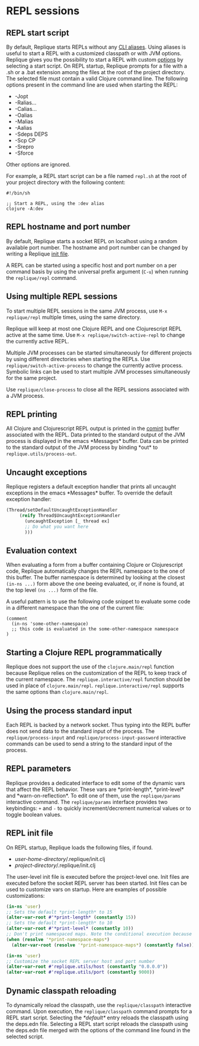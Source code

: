 # REPL sessions

## REPL start script

By default, Replique starts REPLs without any [CLI aliases](https://clojure.org/reference/deps_and_cli#_aliases).
Using aliases is useful to start a REPL with a customized classpath or with JVM options.
Replique gives you the possibility to start a REPL with custom [options](https://clojure.org/reference/deps_and_cli#_usage) by selecting a start script.
On REPL startup, Replique prompts for a file with a .sh or a .bat extension among the files at the root of the project directory.
The selected file must contain a valid Clojure command line. The following options present in the command line are used when starting the REPL:

- -Jopt
- -Ralias...
- -Calias...
- -Oalias
- -Malias
- -Aalias
- -Sdeps DEPS
- -Scp CP
- -Srepro
- -Sforce

Other options are ignored.

For example, a REPL start script can be a file named `repl.sh` at the root of your project directory with the following content:

```
#!/bin/sh

;; Start a REPL, using the :dev alias
clojure -A:dev
```

## REPL hostname and port number

By default, Replique starts a socket REPL on localhost using a random available port number.
The hostname and port number can be changed by writing a Replique [init file](https://github.com/EwenG/replique.el/blob/master/doc/repl-sessions.md#repl-init-file). 

A REPL can be started using a specific host and port number on a per command basis by using the universal prefix argument (`C-u`) when running the `replique/repl` command.

## Using multiple REPL sessions

To start multiple REPL sessions in the same JVM process, use `M-x replique/repl` multiple times, using the same directory.

Replique will keep at most one Clojure REPL and one Clojurescript REPL active at the same time. Use `M-x replique/switch-active-repl` to change the currently active REPL.

Multiple JVM processes can be started simultaneously for different projects by using different directories when starting the REPLs. Use `replique/switch-active-process` to change the currently active process. Symbolic links can be used to start multiple JVM processes simultaneously for the same project.

Use `replique/close-process` to close all the REPL sessions associated with a JVM process.

## REPL printing

All Clojure and Clojurescript REPL output is printed in the [comint](https://www.emacswiki.org/emacs/ComintMode) buffer associated with the REPL. Data printed to the standard output of the JVM process is displayed in the emacs \*Messages* buffer. Data can be printed to the standard output of the JVM process by binding \*out\* to `replique.utils/process-out`.

## Uncaught exceptions

Replique registers a default exception handler that prints all uncaught exceptions in the emacs \*Messages\* buffer. To override the default exception handler:

```clojure
(Thread/setDefaultUncaughtExceptionHandler
     (reify Thread$UncaughtExceptionHandler
       (uncaughtException [_ thread ex]
       ;; Do what you want here
       )))
```

## Evaluation context

When evaluating a form from a buffer containing Clojure or Clojurescript code, Replique automatically changes the REPL namespace to the one of this buffer. The buffer namespace is determined by looking at the closest `(in-ns ...)` form above the one beeing evaluated, or, if none is found, at the top level `(ns ...)` form of the file.

A useful pattern is to use the following code snippet to evaluate some code in a different namespace than the one of the current file:

```
(comment
  (in-ns 'some-other-namespace)
  ;; this code is evaluated in the some-other-namespace namespace
)
```

## Starting a Clojure REPL programmatically

Replique does not support the use of the `clojure.main/repl` function because Replique relies on the customization of the REPL to keep track of the current namespace. The `replique.interactive/repl` function should be used
in place of `clojure.main/repl`. `replique.interactive/repl` supports the same options than `clojure.main/repl`.

## Using the process standard input

Each REPL is backed by a network socket. Thus typing into the REPL buffer does not send data to the standard input of the process.
The `replique/process-input` and `replique/process-input-password` interactive commands can be used to send a string to the standard input of the process.

## REPL parameters

Replique provides a dedicated interface to edit some of the dynamic vars that affect the REPL behavior.
These vars are \*print-length\*, \*print-level\* and \*warn-on-reflection\*. To edit one of them, use the `replique/params` interactive command.
The `replique/params` interface provides two keybindings: `+` and `-` to quickly increment/decrement numerical values or to toggle boolean values.

## REPL init file

On REPL startup, Replique loads the following files, if found. 

- *user-home-directory*/.replique/init.clj
- *project-directory*/.replique/init.clj

The user-level init file is executed before the project-level one.
Init files are executed before the socket REPL server has been started.
Init files can be used to customize vars on startup. Here are examples of possible customizations:

```clojure
(in-ns 'user)
;; Sets the default *print-length* to 15
(alter-var-root #'*print-length* (constantly 15))
;; Sets the default *print-length* to 10
(alter-var-root #'*print-level* (constantly 10))
;; Don't print namespaced maps. Note the conditional execution because namespaced maps were introduced in Clojure 1.9
(when (resolve '*print-namespace-maps*)
  (alter-var-root (resolve '*print-namespace-maps*) (constantly false)))
```

```clojure
(in-ns 'user)
;; Customize the socket REPL server host and port number
(alter-var-root #'replique.utils/host (constantly "0.0.0.0"))
(alter-var-root #'replique.utils/port (constantly 9000))
```

## Dynamic classpath reloading

To dynamically reload the classpath, use the `replique/classpath` interactive command.
Upon execution, the `replique/classpath` command prompts for a REPL start script.
Selecting the *\*default\** entry reloads the classpath using the deps.edn file.
Selecting a REPL start script reloads the classpath using the deps.edn file merged with the options of the command line found in the selected script.